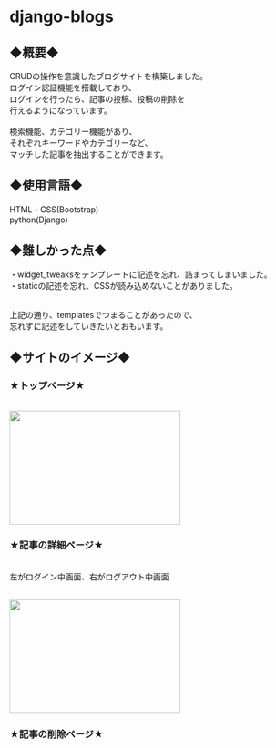 # django-blogs

<h2>◆概要◆</h2>
CRUDの操作を意識したブログサイトを構築しました。<br>
ログイン認証機能を搭載しており、<br>
ログインを行ったら、記事の投稿、投稿の削除を<br>
行えるようになっています。<br><br>
検索機能、カテゴリー機能があり、<br>
それぞれキーワードやカテゴリーなど、<br>
マッチした記事を抽出することができます。<br>

<h2>◆使用言語◆</h2>
HTML・CSS(Bootstrap)<br>
python(Django)<br>

<h2>◆難しかった点◆</h2>
 ・widget_tweaksをテンプレートに記述を忘れ、詰まってしまいました。<br>
 ・staticの記述を忘れ、CSSが読み込めないことがありました。<br><br>
  
 上記の通り、templatesでつまることがあったので、<br>
 忘れずに記述をしていきたいとおもいます。<br>
 
 <h2>◆サイトのイメージ◆</h2>
 
<h3>★トップページ★</h3><br>
<img src="https://user-images.githubusercontent.com/98627989/167838125-b7603b2c-82ee-4073-b931-effcf819010d.png" width=300 height= 200>

<h3>★記事の詳細ページ★</h3><br>
左がログイン中画面、右がログアウト中画面
<br>
<br>
<p>
<img src="https://user-images.githubusercontent.com/98627989/167843046-efae7d96-62ff-4243-b13b-edff1a78e98a.png" width=300 height= 200>
</p>

<h3>★記事の削除ページ★</h3><br>


  
